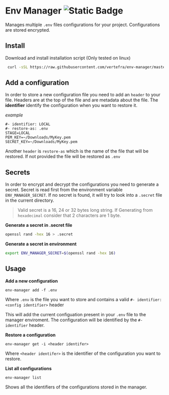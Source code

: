 
# Env Manager ![Static Badge](https://img.shields.io/badge/version-0.26-blue?style=flat&label=version&labelColor=darkblue&color=black)

Manages multiple `.env` files configurations for your project.
Configurations are stored encrypted.

## Install
Download and install installation script (Only tested on linux)

```bash
 curl -sSL https://raw.githubusercontent.com/vertefra/env-manager/master/install.sh | bash
```

## Add a configuration
In order to store a new configuration file you need to add an `header` to your file.
Headers are at the top of the file and are metadata about the file.
The **identifier** identify the configuration when you want to restore it.

_example_
```
#- identifier: LOCAL
#- restore-as: .env
STAGE=LOCAL
PEM_KEY=~/Downloads/MyKey.pem
SECRET_KEY=~/Downloads/MyKey.pem
```

Another `header` is `restore-as` which is the name of the file that will be restored. If not provided the file will be restored as `.env`

## Secrets
In order to encrypt and decrypt the configurations you need to generate a secret.
Secret is read first from the environment variable `ENV_MANAGER_SECRET`. If no secret is found, it will try to look into a `.secret` file in the current directory.

> Valid secret is a 16, 24 or 32 bytes long string. If Generating from `hexadecimal` consider that 2 characters are 1 byte.

**Generate a secret in .secret file**
```bash
openssl rand -hex 16 > .secret
```

**Generate a secret in environment**
```bash
export ENV_MANAGER_SECRET=$(openssl rand -hex 16)
```

## Usage

**Add a new configuration**
```
env-manager add -f .env
```

Where `.env` is the file you want to store and contains a valid `#- identifier: <config identifier>` header

This will add the current configuation present in your `.env` file to the manager enviroment. The configuration will be identified by the `#- identifier` header.


**Restore a configuration**

```
env-manager get -i <header identifer>
```

Where `<header identifer>` is the identifier of the configuration you want to restore.

**List all configurations**

```
env-manager list
```

Shows all the identifiers of the configurations stored in the manager.



